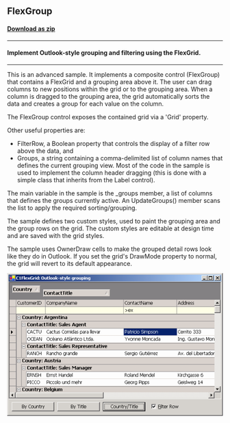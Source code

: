 ## FlexGroup
#### [Download as zip](https://grapecity.github.io/DownGit/#/home?url=https://github.com/GrapeCity/ComponentOne-WinForms-Samples/tree/master/NetFramework\FlexGrid\VB\FlexGroup)
____
#### Implement Outlook-style grouping and filtering using the FlexGrid.
____
This is an advanced sample. It implements a composite control (FlexGroup) that contains a FlexGrid and a grouping area above it.
The user can drag columns to new positions within the grid or to the grouping area.
When a column is dragged to the grouping area, the grid automatically sorts the data and creates a group for each value on the column.

The FlexGroup control exposes the contained grid via a 'Grid' property.

Other useful properties are:

* FilterRow, a Boolean property that controls the display of a filter row above the data, and
* Groups, a string containing a comma-delimited list of column names that defines the current grouping view.
Most of the code in the sample is used to implement the column header dragging (this is done with a simple class that inherits from the Label control).

The main variable in the sample is the _groups member, a list of columns that defines the groups currently active.
An UpdateGroups() member scans the list to apply the required sorting/grouping.

The sample defines two custom styles, used to paint the grouping area and the group rows on the grid.
The custom styles are editable at design time and are saved with the grid styles.

The sample uses OwnerDraw cells to make the grouped detail rows look like they do in Outlook.
If you set the grid's DrawMode property to normal, the grid will revert to its default appearance.

![screenshot](screenshot.PNG)
